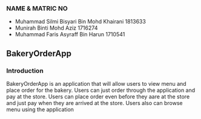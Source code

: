 ### NAME & MATRIC NO
- Muhammad Silmi Bisyari Bin Mohd Khairani  1813633
- Munirah Binti Mohd Aziz                   1716274
- Muhammad Faris Asyraff Bin Harun          1710541

## BakeryOrderApp

### Introduction
<p>
BakeryOrderApp is an application that will allow users to view menu and place order for the bakery. Users can just order through the application and pay at the store. Users can place order even before they aare at the store and just pay when they are arrived at the store. Users also can browse menu using the application 
